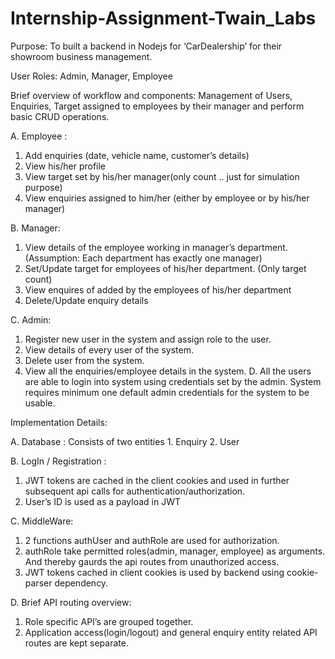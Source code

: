 # Internship-Assignment-Twain_Labs

Purpose: To built a backend in Nodejs for ‘CarDealership’ for their showroom business management.

User Roles: Admin, Manager, Employee

Brief overview of workflow and components: 
Management of Users, Enquiries, Target assigned to employees by their manager and perform basic CRUD operations.

A.	Employee :
1.	Add enquiries (date, vehicle name, customer’s details)
2.	View his/her profile
3.	View target set by his/her manager(only count .. just for simulation purpose)
4.	View enquiries assigned to him/her (either by employee or by his/her manager)

B.	Manager:
1.	View details of the employee working in manager’s department. (Assumption:
Each department has exactly one manager)
2.	Set/Update target for employees of his/her department. (Only target count)
3.	View enquires of added by the employees of his/her department
4.	Delete/Update enquiry details

C.	Admin:
1.	Register new user in the system and assign role to the user.
2.	View details of every user of the system.
3.	Delete user from the system.
4.	View all the enquiries/employee details in the system.
D.	All the users are able to login into system using credentials set by the admin. System requires minimum one default admin credentials for the system to be usable.

Implementation Details:

A.	Database : Consists of two entities 1. Enquiry 2. User

B.	LogIn / Registration :
1.	JWT tokens are cached in the client cookies and used in further subsequent api calls for authentication/authorization.
2.	User’s ID is used as a payload in JWT

C.	MiddleWare:
1.	2 functions authUser and authRole are used for authorization.
2.	authRole take permitted roles(admin, manager, employee) as arguments. And thereby gaurds the api routes from unauthorized access.
3.	JWT tokens cached in client cookies is used by backend using cookie-parser dependency.

D.	Brief API routing overview:
1.	Role specific API’s are grouped together.
2.	Application access(login/logout) and general enquiry entity related API routes are kept separate.
